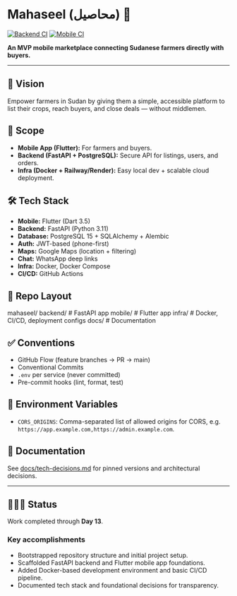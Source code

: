 # Mahaseel (محاصيل) 🌾

[![Backend CI](https://github.com/<OWNER>/<REPO>/actions/workflows/backend-ci.yml/badge.svg)](https://github.com/<OWNER>/<REPO>/actions/workflows/backend-ci.yml)
[![Mobile CI](https://github.com/<OWNER>/<REPO>/actions/workflows/mobile-ci.yml/badge.svg)](https://github.com/<OWNER>/<REPO>/actions/workflows/mobile-ci.yml)

**An MVP mobile marketplace connecting Sudanese farmers directly with buyers.**

---

## 🚀 Vision
Empower farmers in Sudan by giving them a simple, accessible platform to list their crops, reach buyers, and close deals — without middlemen.

## 📱 Scope
- **Mobile App (Flutter):** For farmers and buyers.
- **Backend (FastAPI + PostgreSQL):** Secure API for listings, users, and orders.
- **Infra (Docker + Railway/Render):** Easy local dev + scalable cloud deployment.

## 🛠️ Tech Stack
- **Mobile:** Flutter (Dart 3.5)
- **Backend:** FastAPI (Python 3.11)
- **Database:** PostgreSQL 15 + SQLAlchemy + Alembic
- **Auth:** JWT-based (phone-first)
- **Maps:** Google Maps (location + filtering)
- **Chat:** WhatsApp deep links
- **Infra:** Docker, Docker Compose
- **CI/CD:** GitHub Actions

## 📂 Repo Layout
mahaseel/
backend/ # FastAPI app
mobile/ # Flutter app
infra/ # Docker, CI/CD, deployment configs
docs/ # Documentation

## ✅ Conventions
- GitHub Flow (feature branches → PR → main)
- Conventional Commits
- `.env` per service (never committed)
- Pre-commit hooks (lint, format, test)

## 🔧 Environment Variables
- `CORS_ORIGINS`: Comma-separated list of allowed origins for CORS, e.g. `https://app.example.com,https://admin.example.com`.

## 📖 Documentation
See [docs/tech-decisions.md](docs/tech-decisions.md) for pinned versions and architectural decisions.

---

## 👩🏽‍🌾 Status

Work completed through **Day 13**.

### Key accomplishments
- Bootstrapped repository structure and initial project setup.
- Scaffolded FastAPI backend and Flutter mobile app foundations.
- Added Docker-based development environment and basic CI/CD pipeline.
- Documented tech stack and foundational decisions for transparency.

